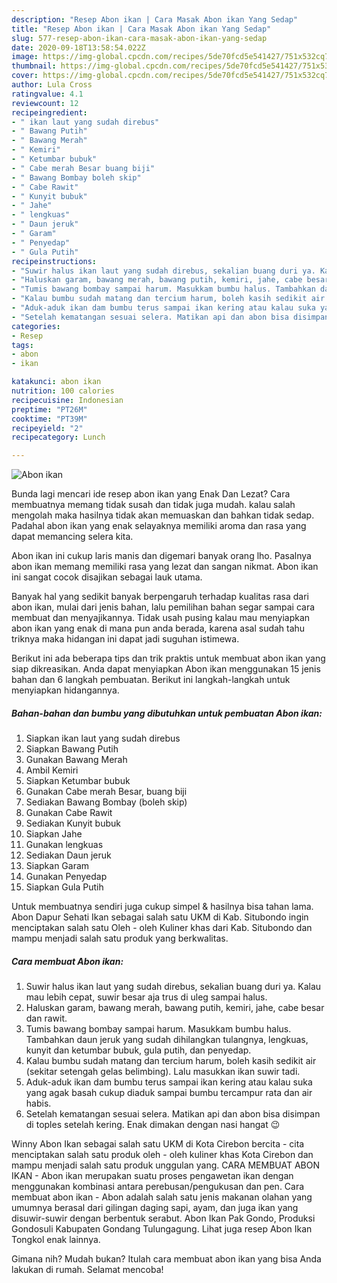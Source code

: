 ```yaml
---
description: "Resep Abon ikan | Cara Masak Abon ikan Yang Sedap"
title: "Resep Abon ikan | Cara Masak Abon ikan Yang Sedap"
slug: 577-resep-abon-ikan-cara-masak-abon-ikan-yang-sedap
date: 2020-09-18T13:58:54.022Z
image: https://img-global.cpcdn.com/recipes/5de70fcd5e541427/751x532cq70/abon-ikan-foto-resep-utama.jpg
thumbnail: https://img-global.cpcdn.com/recipes/5de70fcd5e541427/751x532cq70/abon-ikan-foto-resep-utama.jpg
cover: https://img-global.cpcdn.com/recipes/5de70fcd5e541427/751x532cq70/abon-ikan-foto-resep-utama.jpg
author: Lula Cross
ratingvalue: 4.1
reviewcount: 12
recipeingredient:
- " ikan laut yang sudah direbus"
- " Bawang Putih"
- " Bawang Merah"
- " Kemiri"
- " Ketumbar bubuk"
- " Cabe merah Besar buang biji"
- " Bawang Bombay boleh skip"
- " Cabe Rawit"
- " Kunyit bubuk"
- " Jahe"
- " lengkuas"
- " Daun jeruk"
- " Garam"
- " Penyedap"
- " Gula Putih"
recipeinstructions:
- "Suwir halus ikan laut yang sudah direbus, sekalian buang duri ya. Kalau mau lebih cepat, suwir besar aja trus di uleg sampai halus."
- "Haluskan garam, bawang merah, bawang putih, kemiri, jahe, cabe besar dan rawit."
- "Tumis bawang bombay sampai harum. Masukkam bumbu halus. Tambahkan daun jeruk yang sudah dihilangkan tulangnya, lengkuas, kunyit dan ketumbar bubuk, gula putih, dan penyedap."
- "Kalau bumbu sudah matang dan tercium harum, boleh kasih sedikit air (sekitar setengah gelas belimbing). Lalu masukkan ikan suwir tadi."
- "Aduk-aduk ikan dam bumbu terus sampai ikan kering atau kalau suka yang agak basah cukup diaduk sampai bumbu tercampur rata dan air habis."
- "Setelah kematangan sesuai selera. Matikan api dan abon bisa disimpan di toples setelah kering. Enak dimakan dengan nasi hangat 😉"
categories:
- Resep
tags:
- abon
- ikan

katakunci: abon ikan 
nutrition: 100 calories
recipecuisine: Indonesian
preptime: "PT26M"
cooktime: "PT39M"
recipeyield: "2"
recipecategory: Lunch

---
```



![Abon ikan](https://img-global.cpcdn.com/recipes/5de70fcd5e541427/751x532cq70/abon-ikan-foto-resep-utama.jpg)

Bunda lagi mencari ide resep abon ikan yang Enak Dan Lezat? Cara membuatnya memang tidak susah dan tidak juga mudah. kalau salah mengolah maka hasilnya tidak akan memuaskan dan bahkan tidak sedap. Padahal abon ikan yang enak selayaknya memiliki aroma dan rasa yang dapat memancing selera kita.

Abon ikan ini cukup laris manis dan digemari banyak orang lho. Pasalnya abon ikan memang memiliki rasa yang lezat dan sangan nikmat. Abon ikan ini sangat cocok disajikan sebagai lauk utama.

Banyak hal yang sedikit banyak berpengaruh terhadap kualitas rasa dari abon ikan, mulai dari jenis bahan, lalu pemilihan bahan segar sampai cara membuat dan menyajikannya. Tidak usah pusing kalau mau menyiapkan abon ikan yang enak di mana pun anda berada, karena asal sudah tahu triknya maka hidangan ini dapat jadi suguhan istimewa.


Berikut ini ada beberapa tips dan trik praktis untuk membuat abon ikan yang siap dikreasikan. Anda dapat menyiapkan Abon ikan menggunakan 15 jenis bahan dan 6 langkah pembuatan. Berikut ini langkah-langkah untuk menyiapkan hidangannya.

<!--inarticleads1-->

##### Bahan-bahan dan bumbu yang dibutuhkan untuk pembuatan Abon ikan:

1. Siapkan  ikan laut yang sudah direbus
1. Siapkan  Bawang Putih
1. Gunakan  Bawang Merah
1. Ambil  Kemiri
1. Siapkan  Ketumbar bubuk
1. Gunakan  Cabe merah Besar, buang biji
1. Sediakan  Bawang Bombay (boleh skip)
1. Gunakan  Cabe Rawit
1. Sediakan  Kunyit bubuk
1. Siapkan  Jahe
1. Gunakan  lengkuas
1. Sediakan  Daun jeruk
1. Siapkan  Garam
1. Gunakan  Penyedap
1. Siapkan  Gula Putih


Untuk membuatnya sendiri juga cukup simpel &amp; hasilnya bisa tahan lama. Abon Dapur Sehati Ikan sebagai salah satu UKM di Kab. Situbondo ingin menciptakan salah satu Oleh - oleh Kuliner khas dari Kab. Situbondo dan mampu menjadi salah satu produk yang berkwalitas. 

<!--inarticleads2-->

##### Cara membuat Abon ikan:

1. Suwir halus ikan laut yang sudah direbus, sekalian buang duri ya. Kalau mau lebih cepat, suwir besar aja trus di uleg sampai halus.
1. Haluskan garam, bawang merah, bawang putih, kemiri, jahe, cabe besar dan rawit.
1. Tumis bawang bombay sampai harum. Masukkam bumbu halus. Tambahkan daun jeruk yang sudah dihilangkan tulangnya, lengkuas, kunyit dan ketumbar bubuk, gula putih, dan penyedap.
1. Kalau bumbu sudah matang dan tercium harum, boleh kasih sedikit air (sekitar setengah gelas belimbing). Lalu masukkan ikan suwir tadi.
1. Aduk-aduk ikan dam bumbu terus sampai ikan kering atau kalau suka yang agak basah cukup diaduk sampai bumbu tercampur rata dan air habis.
1. Setelah kematangan sesuai selera. Matikan api dan abon bisa disimpan di toples setelah kering. Enak dimakan dengan nasi hangat 😉


Winny Abon Ikan sebagai salah satu UKM di Kota Cirebon bercita - cita menciptakan salah satu produk oleh - oleh kuliner khas Kota Cirebon dan mampu menjadi salah satu produk unggulan yang. CARA MEMBUAT ABON IKAN - Abon ikan merupakan suatu proses pengawetan ikan dengan menggunakan kombinasi antara perebusan/pengukusan dan pen. Cara membuat abon ikan - Abon adalah salah satu jenis makanan olahan yang umumnya berasal dari gilingan daging sapi, ayam, dan juga ikan yang disuwir-suwir dengan berbentuk serabut. Abon Ikan Pak Gondo, Produksi Gondosuli Kabupaten Gondang Tulungagung. Lihat juga resep Abon Ikan Tongkol enak lainnya. 

Gimana nih? Mudah bukan? Itulah cara membuat abon ikan yang bisa Anda lakukan di rumah. Selamat mencoba!
